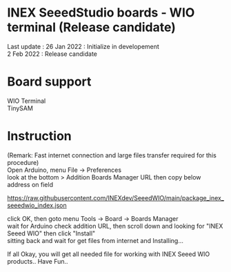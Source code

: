 # INEX SeeedStudio boards - WIO terminal  (Release candidate)

Last update :
26 Jan 2022 : Initialize in developement  
2 Feb 2022 : Release candidate

# Board support
WIO Terminal  
TinySAM 

# Instruction
(Remark: Fast internet connection and large files transfer required for this procedure)  
Open Arduino, menu File -> Preferences  
look at the bottom > Addition Boards Manager URL then copy below address on field  

https://raw.githubusercontent.com/INEXdev/SeeedWIO/main/package_inex_seeedwio_index.json

click OK, then goto menu Tools -> Board -> Boards Manager  
wait for Arduino check addition URL, then scroll down and looking for "INEX Seeed WIO" then click "Install"  
sitting back and wait for get files from internet and Installing...  

If all Okay, you will get all needed file for working with INEX Seeed WIO products.. Have Fun..  
